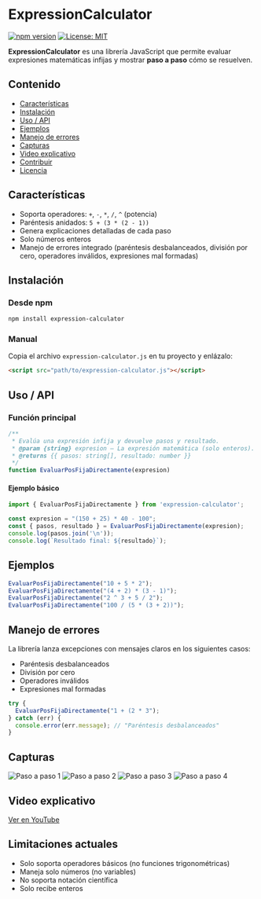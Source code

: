 # ExpressionCalculator

[![npm version](https://img.shields.io/npm/v/expression-calculator.svg)](https://www.npmjs.com/package/expression-calculator)  [![License: MIT](https://img.shields.io/badge/License-MIT-yellow.svg)](./LICENSE)

**ExpressionCalculator** es una librería JavaScript que permite evaluar expresiones matemáticas infijas y mostrar **paso a paso** cómo se resuelven.

## Contenido

* [Características](#características)
* [Instalación](#instalación)
* [Uso / API](#uso--api)
* [Ejemplos](#ejemplos)
* [Manejo de errores](#manejo-de-errores)
* [Capturas](#capturas)
* [Video explicativo](#video-explicativo)
* [Contribuir](#contribuir)
* [Licencia](#licencia)

## Características

* Soporta operadores: `+`, `-`, `*`, `/`, `^` (potencia)
* Paréntesis anidados: `5 + (3 * (2 - 1))`
* Genera explicaciones detalladas de cada paso
* Solo números enteros
* Manejo de errores integrado (paréntesis desbalanceados, división por cero, operadores inválidos, expresiones mal formadas)

## Instalación

### Desde npm

```bash
npm install expression-calculator
```

### Manual

Copia el archivo `expression-calculator.js` en tu proyecto y enlázalo:

```html
<script src="path/to/expression-calculator.js"></script>
```

## Uso / API

### Función principal

```js
/**
 * Evalúa una expresión infija y devuelve pasos y resultado.
 * @param {string} expresion — La expresión matemática (solo enteros).
 * @returns {{ pasos: string[], resultado: number }}
 */
function EvaluarPosFijaDirectamente(expresion)
```

#### Ejemplo básico

```js
import { EvaluarPosFijaDirectamente } from 'expression-calculator';

const expresion = "(150 + 25) * 40 - 100";
const { pasos, resultado } = EvaluarPosFijaDirectamente(expresion);
console.log(pasos.join('\n'));
console.log(`Resultado final: ${resultado}`);
```

## Ejemplos

```js
EvaluarPosFijaDirectamente("10 + 5 * 2");
EvaluarPosFijaDirectamente("(4 + 2) * (3 - 1)");
EvaluarPosFijaDirectamente("2 ^ 3 + 5 / 2");
EvaluarPosFijaDirectamente("100 / (5 * (3 + 2))");
```

## Manejo de errores

La librería lanza excepciones con mensajes claros en los siguientes casos:

* Paréntesis desbalanceados
* División por cero
* Operadores inválidos
* Expresiones mal formadas

```js
try {
  EvaluarPosFijaDirectamente("1 + (2 * 3");
} catch (err) {
  console.error(err.message); // "Paréntesis desbalanceados"
}
```

## Capturas

![Paso a paso 1](https://github.com/user-attachments/assets/b183b3ad-87cb-47e6-91a8-b2f8287ae83b)
![Paso a paso 2](https://github.com/user-attachments/assets/5535e276-3ef3-4743-b808-3788a2eca2bc)
![Paso a paso 3](https://github.com/user-attachments/assets/39bb30bb-89a3-4256-9720-bc458e1be451)
![Paso a paso 4](https://github.com/user-attachments/assets/20c30b5e-b8c2-4f5a-84f8-d60d3025f834)

## Video explicativo

[Ver en YouTube](https://www.youtube.com/watch?v=EZ95ZWEAcHM)


## Limitaciones actuales
- Solo soporta operadores básicos (no funciones trigonométricas)
- Maneja solo números (no variables)
- No soporta notación científica
- Solo recibe enteros

